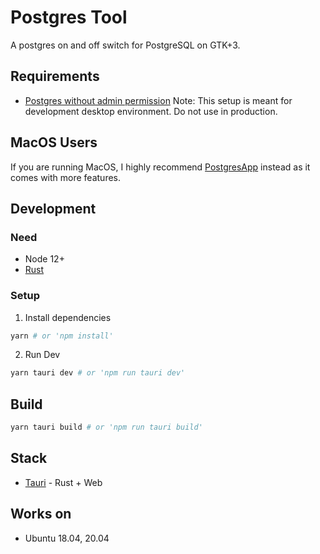 # Postgres Tool
A postgres on and off switch for PostgreSQL on GTK+3.

## Requirements
- [Postgres without admin permission](https://saveriomiroddi.github.io/Quickly-setting-up-postgresql-for-running-without-admin-permissions/)
    Note: This setup is meant for development desktop environment. Do not use in production.
    
    

## MacOS Users

If you are running MacOS, I highly recommend [PostgresApp](https://github.com/PostgresApp/PostgresApp) instead as it comes with  more features.

## Development

### Need

- Node 12+
- [Rust](https://www.rust-lang.org/tools/install)

### Setup

1. Install dependencies

```bash
yarn # or 'npm install'
```

2. Run Dev

``` bash
yarn tauri dev # or 'npm run tauri dev'
```

## Build 

```bash
yarn tauri build # or 'npm run tauri build'
```

## Stack

- [Tauri](https://tauri.studio/) - Rust + Web

## Works on
- Ubuntu 18.04, 20.04